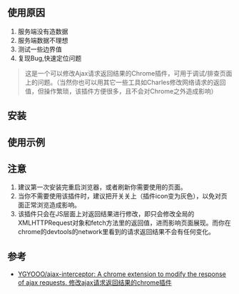 ## 使用原因

1. 服务端没有造数据
2. 服务端数据不理想
3. 测试一些边界值
4. 复现Bug,快速定位问题

> 这是一个可以修改Ajax请求返回结果的Chrome插件，可用于调试/排查页面上的问题。（当然你也可以用其它一些工具如Charles修改网络请求的返回值，但操作繁琐，该插件方便很多，且不会对Chrome之外造成影响） 
  

## 安装


## 使用示例

## 注意
1. 建议第一次安装完重启浏览器，或者刷新你需要使用的页面。
2. 当你不需要使用该插件时，建议把开关关上（插件icon变为灰色），以免对页面正常浏览造成影响。
3. 该插件只会在JS层面上对返回结果进行修改，即只会修改全局的XMLHTTPRequest对象和fetch方法里的返回值，进而影响页面展现。而你在chrome的devtools的network里看到的请求返回结果不会有任何变化。


## 参考

- [YGYOOO/ajax-interceptor: A chrome extension to modify the response of ajax requests. 修改ajax请求返回结果的chrome插件](https://github.com/YGYOOO/ajax-interceptor)